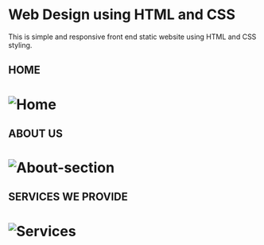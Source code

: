 # Web Design using HTML and CSS 
This is simple and responsive front end static website using HTML and CSS styling.

## HOME
# ![Home](https://user-images.githubusercontent.com/85121357/133370799-618373dc-0c20-4426-9e29-b4892c7927c5.png)

## ABOUT US
# ![About-section](https://user-images.githubusercontent.com/85121357/133371295-c62072d6-0eca-414e-b95b-a60d51cb224f.png)

## SERVICES WE PROVIDE
# ![Services]()
